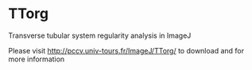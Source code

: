 # TTorg
Transverse tubular system regularity analysis in ImageJ

Please visit http://pccv.univ-tours.fr/ImageJ/TTorg/ to download and for more information
